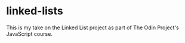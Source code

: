 # linked-lists

This is my take on the Linked List project as part of The Odin Project's JavaScript course.